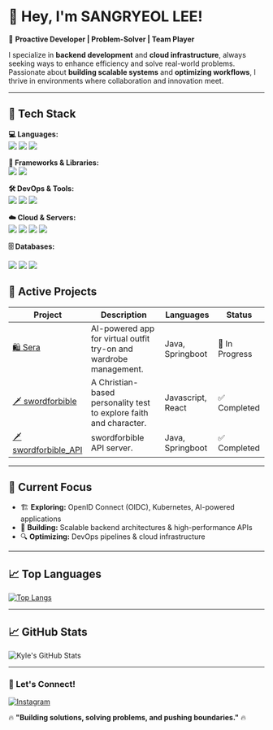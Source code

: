 # 👋 Hey, I'm SANGRYEOL LEE!  

🚀 **Proactive Developer | Problem-Solver | Team Player**  

I specialize in **backend development** and **cloud infrastructure**, always seeking ways to enhance efficiency and solve real-world problems. Passionate about **building scalable systems** and **optimizing workflows**, I thrive in environments where collaboration and innovation meet.  

---  

## 🚀 Tech Stack  

**💻 Languages:**  
<img src="https://img.shields.io/badge/Java-ED8B00?style=for-the-badge&logo=openjdk&logoColor=white">
<img src="https://img.shields.io/badge/JavaScript-F7DF1E?style=for-the-badge&logo=JavaScript&logoColor=white">
<img src="https://img.shields.io/badge/TypeScript-007ACC?style=for-the-badge&logo=typescript&logoColor=white">

**🚀 Frameworks & Libraries:**  
<img src="https://img.shields.io/badge/Spring Boot-6DB33F?style=for-the-badge&logo=Spring Boot&logoColor=white">
<img src="https://img.shields.io/badge/React-20232A?style=for-the-badge&logo=react&logoColor=61DAFB">


**🛠 DevOps & Tools:**  
<img src="https://img.shields.io/badge/docker-%230db7ed.svg?style=for-the-badge&logo=docker&logoColor=white">
<img src="https://img.shields.io/badge/git-%23F05033.svg?style=for-the-badge&logo=git&logoColor=white">
<img src="https://img.shields.io/badge/jenkins-%232C5263.svg?style=for-the-badge&logo=jenkins&logoColor=white"> 

**☁️ Cloud & Servers:**  
<img src="https://img.shields.io/badge/AWS-%23FF9900.svg?style=for-the-badge&logo=amazon-aws&logoColor=white">
<img src="https://img.shields.io/badge/Oracle-F80000?style=for-the-badge&logo=oracle&logoColor=black">
<img src="https://img.shields.io/badge/nginx-%23009639.svg?style=for-the-badge&logo=nginx&logoColor=white">
<img src="https://img.shields.io/badge/apache%20tomcat-%23F8DC75.svg?style=for-the-badge&logo=apache-tomcat&logoColor=black"> 

**🗄️ Databases:**

<img src="https://img.shields.io/badge/Oracle-F80000?style=for-the-badge&logo=Oracle&logoColor=white"> <img src="https://img.shields.io/badge/MySQL-00000F?style=for-the-badge&logo=mysql&logoColor=white"> 
<img src="https://img.shields.io/badge/redis-%23DD0031.svg?style=for-the-badge&logo=redis&logoColor=white"> 


## 🚀 Active Projects  

| Project | Description | Languages| Status |
|---------|------------|--------|--------|
| [🛍️ Sera](https://github.com/your-github-repo) | AI-powered app for virtual outfit try-on and wardrobe management. |Java, Springboot| 🔄 In Progress |
| [🗡️ swordforbible](https://github.com/knmlww/swordofbible) | A Christian-based personality test to explore faith and character. |Javascript, React | ✅ Completed |
| [🗡️ swordforbible_API](https://github.com/knmlww/swordofbible_API) | swordforbible API server.| Java, Springboot| ✅ Completed |


---

## 📌 Current Focus  
- 🏗 **Exploring:** OpenID Connect (OIDC), Kubernetes, AI-powered applications  
- 🚀 **Building:** Scalable backend architectures & high-performance APIs  
- 🔍 **Optimizing:** DevOps pipelines & cloud infrastructure  

---

## 📈 Top Languages
[![Top Langs](https://github-readme-stats.vercel.app/api/top-langs/?username=knmlww)](https://github.com/anuraghazra/github-readme-stats)

---

## 📈 GitHub Stats  
![Kyle's GitHub Stats](https://github-readme-stats.vercel.app/api?username=knmlww&show_icons=true&theme=dark)  

---
### 🌱 Let's Connect!  

[![Instagram](https://img.shields.io/badge/Instagram-%23E4405F.svg?style=for-the-badge&logo=Instagram&logoColor=white)](https://www.instagram.com/sincerarsr/)  


🔥 **"Building solutions, solving problems, and pushing boundaries."** 🔥
